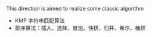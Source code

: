 This direction is aimed to realize some classic algorithm

- KMP 字符串匹配算法
- 排序算法：插入，选择，冒泡，快排，归并，希尔，桶排
